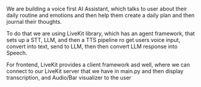 We are building a voice first AI Assistant, which talks to user about their daily routine and emotions and then help them create a daily plan and
then journal their thoughts.

To do that we are using LiveKit library, which has an agent framework, that sets up a STT, LLM, and then a TTS pipeline ro get users voice input, convert into text, send to LLM, then then convert LLM response into Speech.

For frontend, LiveKit provides a client framework asd well, where we can connect to our LiveKit server that we have in main.py and then display transcription, and Audio/Bar visualizer to the user